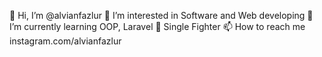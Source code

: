 👋 Hi, I’m @alvianfazlur
👀 I’m interested in Software and Web developing
🌱 I’m currently learning OOP, Laravel
💞️ Single Fighter
📫 How to reach me instagram.com/alvianfazlur

<!---
alvianfazlur/alvianfazlur is a ✨ special ✨ repository because its `README.md` (this file) appears on your GitHub profile.
You can click the Preview link to take a look at your changes.
--->
